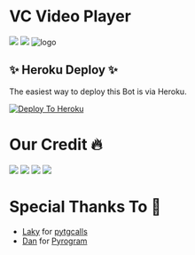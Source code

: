 # VC Video Player

<a href="https://t.me/DeeCodeBots"><img src="https://img.shields.io/badge/Join-Telegram%20Channel-red.svg?logo=Telegram"></a>
<a href="t.me/DeCodeSupport"><img src="https://img.shields.io/badge/Join-Telegram%20Group-blue.svg?logo=telegram"></a>
![logo](https://telegra.ph/file/824cba85b5b820fcd7dcd.jpg)

## ✨ Heroku Deploy ✨
The easiest way to deploy this Bot is via Heroku.

[![Deploy To Heroku](https://www.herokucdn.com/deploy/button.svg)](https://heroku.com/deploy?template=https://github.com/rohann3x/anVideoPlayer)


# Our Credit 🔥

<a href="https://t.me/DeeCodeBots"><img src="https://img.shields.io/badge/Louis-1b77FF.svg?logo=Telegram"></a>
<a href="t.me/ProErrorXD"><img src="https://img.shields.io/badge/Error-1b77FF.svg?logo=telegram"></a>
<a href="https://t.me/piroXpower"><img src="https://img.shields.io/badge/Blaze-1b77FF.svg?logo=Telegram"></a>
<a href="t.me/jalim_munda"><img src="https://img.shields.io/badge/Harsh-1b77FF.svg?logo=telegram"></a>



# Special Thanks To 💞

- [Laky](https://github.com/Laky-64) for [pytgcalls](https://github.com/pytgcalls/pytgcalls)
- [Dan](https://github.com/delivrance) for [Pyrogram](https://github.com/pyrogram/pyrogram)


